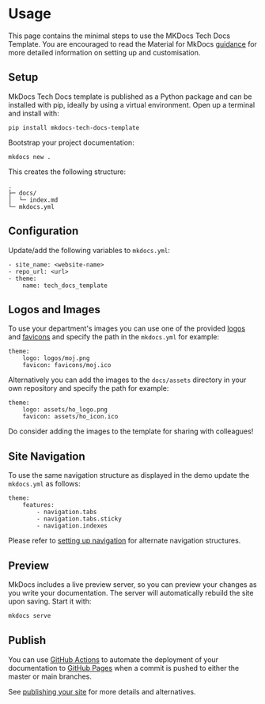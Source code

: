 # Usage

This page contains the minimal steps to use the MKDocs Tech Docs Template. You are encouraged to read the Material for MkDocs [guidance](https://squidfunk.github.io/mkdocs-material/) for more detailed information on setting up and customisation.

## Setup

MkDocs Tech Docs template is published as a Python package and can be installed with pip, ideally by using a virtual environment. Open up a terminal and install with:

```
pip install mkdocs-tech-docs-template
```

Bootstrap your project documentation:

```
mkdocs new .
```

This creates the following structure:

```
.
├─ docs/
│  └─ index.md
└─ mkdocs.yml
```

## Configuration

Update/add the following variables to `mkdocs.yml`:

```
- site_name: <website-name>
- repo_url: <url>
- theme:
    name: tech_docs_template
```

## Logos and Images

To use your department's images you can use one of the provided [logos](../tech_docs_template/logos/) and [favicons](../tech_docs_template/favicons/) and specify the path in the `mkdocs.yml` for example:

```
theme:
    logo: logos/moj.png
    favicon: favicons/moj.ico             
```

Alternatively you can add the images to the `docs/assets` directory in your own repository and specify the path for example:

```
theme:
    logo: assets/ho_logo.png
    favicon: assets/ho_icon.ico             
```

Do consider adding the images to the template for sharing with colleagues!

## Site Navigation

To use the same navigation structure as displayed in the demo update the `mkdocs.yml` as follows:
```
theme:
    features:
        - navigation.tabs
        - navigation.tabs.sticky
        - navigation.indexes
```

Please refer to [setting up navigation](https://squidfunk.github.io/mkdocs-material/setup/setting-up-navigation/) for alternate navigation structures.

## Preview

MkDocs includes a live preview server, so you can preview your changes as you write your documentation. The server will automatically rebuild the site upon saving. Start it with:

``` sh
mkdocs serve
```

## Publish

You can use [GitHub Actions](https://github.com/features/actions) to automate the deployment of your documentation to [GitHub Pages](https://pages.github.com/) when a commit is pushed to either the master or main branches. 

See [publishing your site](https://squidfunk.github.io/mkdocs-material/publishing-your-site/) for more details and alternatives.
